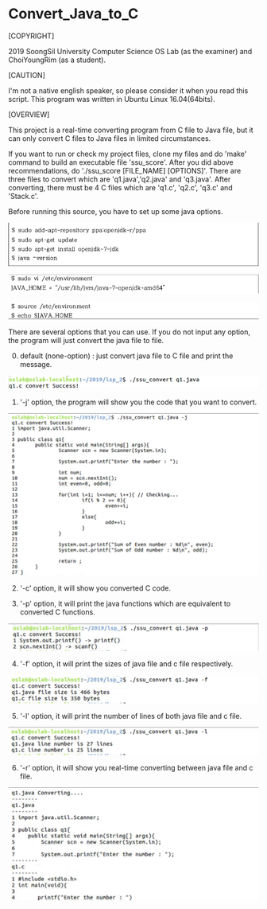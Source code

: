 # Convert_Java_to_C

[COPYRIGHT]

2019 SoongSil University Computer Science OS Lab (as the examiner) and ChoiYoungRim (as a student).

[CAUTION]

I'm not a native english speaker, so please consider it when you read this script.
This program was written in Ubuntu Linux 16.04(64bits).

[OVERVIEW]

This project is a real-time converting program from C file to Java file, but it can only convert C files to Java files 
in limited circumstances.

If you want to run or check my project files, clone my files and do 'make' command to build an executable file 'ssu_score'.
After you did above recommendations, do './ssu_score [FILE_NAME] [OPTIONS]'. There are three files to convert which are 
'q1.java','q2.java' and 'q3.java'. After converting, there must be 4 C files which are 'q1.c', 'q2.c', 'q3.c' and 'Stack.c'.

Before running this source, you have to set up some java options.

![java1.png](./image/java1.png)

![java2.png](./image/java2.png)

![java3.png](./image/java3.png)

There are several options that you can use. If you do not input any option, the program will just convert the java file to 
file.

0. default (none-option) : just convert java file to C file and print the message.

![noneoption.png](./image/noneoption.png)

1. '-j' option, the program will show you the code that you want to convert.

![joption.png](./image/joption.png)

2. '-c' option, it will show you converted C code.

3. '-p' option, it will print the java functions which are equivalent to converted C functions.

![poption.png](./image/poption.png)

4. '-f' option, it will print the sizes of java file and c file respectively.

![foption.png](./image/foption.png)

5. '-l' option, it will print the number of lines of both java file and c file.

![loption.png](./image/loption.png)

6. '-r' option, it will show you real-time converting between java file and c file.

![roption.png](./image/roption.png)
